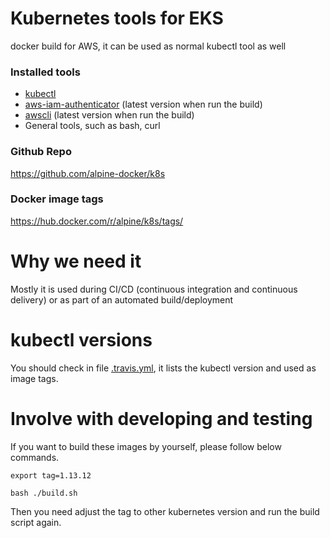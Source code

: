 # Kubernetes tools for EKS

docker build for AWS, it can be used as normal kubectl tool as well

### Installed tools

- [kubectl](https://kubernetes.io/docs/tasks/tools/install-kubectl/)
- [aws-iam-authenticator](https://github.com/kubernetes-sigs/aws-iam-authenticator) (latest version when run the build)
- [awscli](https://github.com/aws/aws-cli) (latest version when run the build)
- General tools, such as bash, curl

### Github Repo

https://github.com/alpine-docker/k8s


### Docker image tags

https://hub.docker.com/r/alpine/k8s/tags/

# Why we need it

Mostly it is used during CI/CD (continuous integration and continuous delivery) or as part of an automated build/deployment

# kubectl versions

You should check in file [.travis.yml](.travis.yml), it lists the kubectl version and used as image tags.

# Involve with developing and testing

If you want to build these images by yourself, please follow below commands.

```
export tag=1.13.12

bash ./build.sh
```
Then you need adjust the tag to other kubernetes version and run the build script again.
